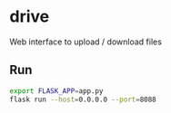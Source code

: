 # drive
Web interface to upload / download files

## Run

```bash
export FLASK_APP=app.py
flask run --host=0.0.0.0 --port=8088
```
